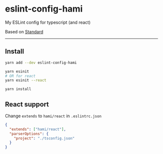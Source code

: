 # eslint-config-hami
My ESLint config for typescript (and react)

Based on [Standard](https://github.com/standard/standard)

---

## Install

```bash
yarn add --dev eslint-config-hami

yarn esinit
# OR for react
yarn esinit --react

yarn install
```

## React support

Change `extends` to `hami/react` in `.eslintrc.json`
```json
{
  "extends": ["hami/react"],
  "parserOptions": {
    "project": "./tsconfig.json"
  }
}
```
